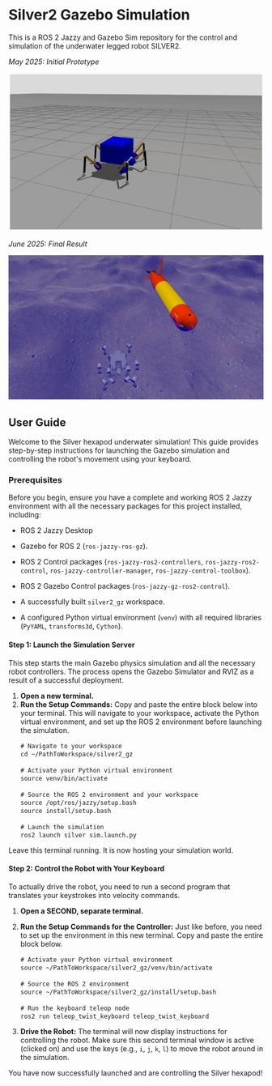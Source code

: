 # Silver2 Gazebo Simulation
This is a ROS 2 Jazzy and Gazebo Sim repository for the control and simulation of the underwater legged robot SILVER2.

*May 2025: Initial Prototype*

![Initial Prototype](./pictures/silver2_may.png)

*June 2025: Final Result*

![Final Result](./pictures/silver2_june.png)

## User Guide
Welcome to the Silver hexapod underwater simulation! This guide provides step-by-step instructions for launching the Gazebo simulation and controlling the robot's movement using your keyboard.

### Prerequisites
Before you begin, ensure you have a complete and working ROS 2 Jazzy environment with all the necessary packages for this project installed, including:

- ROS 2 Jazzy Desktop

- Gazebo for ROS 2 (```ros-jazzy-ros-gz```).

- ROS 2 Control packages (```ros-jazzy-ros2-controllers```, ```ros-jazzy-ros2-control```, ```ros-jazzy-controller-manager```, ```ros-jazzy-control-toolbox```).

- ROS 2 Gazebo Control packages (```ros-jazzy-gz-ros2-control```).

- A successfully built ```silver2_gz``` workspace.

- A configured Python virtual environment (```venv```) with all required libraries (```PyYAML```, ```transforms3d```, ```Cython```).

#### Step 1: Launch the Simulation Server
This step starts the main Gazebo physics simulation and all the necessary robot controllers. The process opens the Gazebo Simulator and RVIZ as a result of a successful deployment.

1. **Open a new terminal.**
2. **Run the Setup Commands:** Copy and paste the entire block below into your terminal. This will navigate to your workspace, activate the Python virtual environment, and set up the ROS 2 environment before launching the simulation.
    ```
    # Navigate to your workspace
    cd ~/PathToWorkspace/silver2_gz

    # Activate your Python virtual environment
    source venv/bin/activate

    # Source the ROS 2 environment and your workspace
    source /opt/ros/jazzy/setup.bash
    source install/setup.bash

    # Launch the simulation
    ros2 launch silver sim.launch.py
    ```
Leave this terminal running. It is now hosting your simulation world.

#### Step 2: Control the Robot with Your Keyboard
To actually drive the robot, you need to run a second program that translates your keystrokes into velocity commands.

1. **Open a SECOND, separate terminal.**

2. **Run the Setup Commands for the Controller:** Just like before, you need to set up the environment in this new terminal. Copy and paste the entire block below.
    ```
    # Activate your Python virtual environment
    source ~/PathToWorkspace/silver2_gz/venv/bin/activate

    # Source the ROS 2 environment
    source ~/PathToWorkspace/silver2_gz/install/setup.bash

    # Run the keyboard teleop node
    ros2 run teleop_twist_keyboard teleop_twist_keyboard
    ```
3. **Drive the Robot:** The terminal will now display instructions for controlling the robot. Make sure this second terminal window is active (clicked on) and use the keys (e.g., ```i```, ```j```, ```k```, ```l```) to move the robot around in the simulation.

You have now successfully launched and are controlling the Silver hexapod!